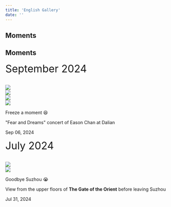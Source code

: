 ```yaml
---
title: 'English Gallery'
date: ''
---
```

## Moments
<link rel="stylesheet" href="/css/add.css">
<main class="content">
  <div class="list-page">
    <h2 id="moments">Moments</h2>
    <link rel="stylesheet" href="./css/add.css">
    <p>
      <font size="6">September 2024</font>
    </p>
    <br>
    <div class="publications">
      <div class="publis-list">
        <div class="publis-item">
          <div class="item-thumb-list">
            <div class="item-thumb">
              <img src="/figures/moments/2024-09/2024-09-06-easonconcert1.JPG"
              class="preview z-depth-1 rounded medium-zoom-image">
            </div>
            <div class="item-thumb">
              <img src="/figures/moments/2024-09/2024-09-06-easonconcert2.JPG"
              class="preview z-depth-1 rounded medium-zoom-image">
            </div>
            <div class="item-thumb">
              <img src="/figures/moments/2024-09/2024-09-06-easonconcert3.JPG"
              class="preview z-depth-1 rounded medium-zoom-image">
            </div>
            <div class="item-thumb">
              <img src="/figures/moments/2024-09/2024-09-06-easonconcert4.JPG"
              class="preview z-depth-1 rounded medium-zoom-image">
            </div>
          </div>
          <div class="item-content">
            <div class="item-tit">
              <p>Freeze a moment &#128518;</p>
            </div>
            <div class="item-desc">
              <p>"Fear and Dreams" concert of Eason Chan at Dalian</p>
            </div>
            <div class="item-periodical">
              Sep 06, 2024
            </div>
          </div>
        </div>
        <p>
          <font size="6">July 2024</font>
        </p>
        <br>
        <div class="publis-item">
          <div class="item-thumb-list">
            <div class="item-thumb">
              <img src="/figures/moments/2024-07/2024-07-31-dongfangzhimen1.JPG"
              class="preview z-depth-1 rounded medium-zoom-image">
            </div>
            <div class="item-thumb">
              <img src="/figures/moments/2024-07/2024-07-31-dongfangzhimen2.JPG"
              class="preview z-depth-1 rounded medium-zoom-image">
            </div>
          </div>
          <div class="item-content">
            <div class="item-tit">
              <p>Goodbye Suzhou &#128557;</p>
            </div>
            <div class="item-desc">
              <p>View from the upper floors of <b>The Gate of the Orient</b> before leaving Suzhou
              </p>
            </div>
            <div class="item-periodical">
              Jul 31, 2024
            </div>
          </div>
        </div>
      </div>
    </div>
    <script type="text/javascript" src="./js/jq.min.js"></script>
    <!-- <script type="text/javascript" src="./js/medium-zoom.min.js"></script> -->
    <script>
      $(document).ready(function () {
        let popImg = false;
        $('.item-thumb').click(function(e){
          if(popImg){
            return false
          }
          popImg = true;
          $(this).find('img').addClass('pop-img-click')
          $('.pop-img img').attr('src',$(this).find('img').attr('src'))
          $('.pop-hide').css({top:e.clientY,left:e.clientX})

          setTimeout(function(){
            $('.pop-img').removeClass('pop-hide')
            $('.pop-img').addClass('pop-show')
          },200)
        })
        $('.pop-img').click(function(){

          if(popImg){
            clearPop()
          }else{
            return false
          }
        })

        function clearPop(){
          $('.pop-img').addClass('pop-hide');
          $('.pop-img').removeClass('pop-show')
          setTimeout(function(){
            $('.pop-img img').attr('src','')
            $('.medium-zoom-image').removeClass('pop-img-click')
            popImg = false
          },300)
        }

        window.onscroll = function(){

          if(popImg){
            clearPop()
          }else{
            return false
          }
        }
      }); 
    </script>
    <ul>
    </ul>
    </div>
    </main>